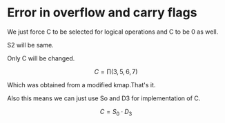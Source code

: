 # Error in overflow and carry flags
We just force C to be selected for logical operations and C to be 0 as well.

S2 will be same.

Only C will be changed.

$$C = \prod(3,5,6,7)$$

Which was obtained from a modified kmap.That's it.

Also this means we can just use So and D3 for implementation of C.

$$C = S_\text{0} \cdot D_\text{3}$$